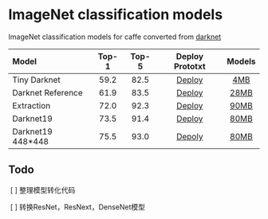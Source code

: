 # ImageNet classification models
ImageNet classification models for caffe converted from [darknet](https://pjreddie.com/darknet/imagenet/)

| Model | Top-1 | Top-5 | Deploy Prototxt | Models|
|:-------|:-----:|:-------:|:-------:|:-------:|
| Tiny Darknet | 59.2 | 82.5 | [Deploy](./caffe/model/tinydarknet_deploy.prototxt) | [4MB](https://pan.baidu.com/s/1hDTN96mKoxtjrxxPa2P7fg) |
| Darknet Reference | 61.9 | 83.5 | [Deploy](./caffe/model/darknetref_deploy.prototxt) | [28MB](https://pan.baidu.com/s/1ZhnHLeonOWnPUo5isX1zRQ) |
| Extraction | 72.0 | 92.3 | [Deploy](./caffe/model/tinydarknet_deploy.prototxt) | [90MB](https://pan.baidu.com/s/10wcZ_04P6Sp_FBVBJFcR_g) |
| Darknet19 | 73.5 | 91.4 | [Deploy](./caffe/model/darknet19_deploy.prototxt) | [80MB](https://pan.baidu.com/s/13doMpVh1LkN2wAIJTIy8Dw) |
| Darknet19 448*448 | 75.5 | 93.0 | [Depoly](./caffe/model/darknet19_448_deploy.prototxt) | [80MB](https://pan.baidu.com/s/1UgTBr0swXI3yLaVm6EZRrQ) |

## Todo 

​	[ ] 整理模型转化代码

​	[ ] 转换ResNet，ResNext，DenseNet模型

